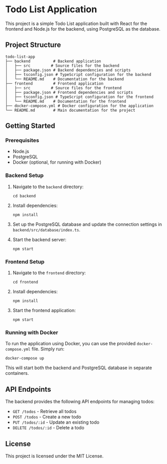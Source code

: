 # Todo List Application

This project is a simple Todo List application built with React for the frontend and Node.js for the backend, using PostgreSQL as the database.

## Project Structure

```
todo-list-app
├── backend          # Backend application
│   ├── src         # Source files for the backend
│   ├── package.json # Backend dependencies and scripts
│   ├── tsconfig.json # TypeScript configuration for the backend
│   └── README.md    # Documentation for the backend
├── frontend         # Frontend application
│   ├── src         # Source files for the frontend
│   ├── package.json # Frontend dependencies and scripts
│   ├── tsconfig.json # TypeScript configuration for the frontend
│   └── README.md    # Documentation for the frontend
├── docker-compose.yml # Docker configuration for the application
└── README.md        # Main documentation for the project
```

## Getting Started

### Prerequisites

- Node.js
- PostgreSQL
- Docker (optional, for running with Docker)

### Backend Setup

1. Navigate to the `backend` directory:
   ```
   cd backend
   ```

2. Install dependencies:
   ```
   npm install
   ```

3. Set up the PostgreSQL database and update the connection settings in `backend/src/database/index.ts`.

4. Start the backend server:
   ```
   npm start
   ```

### Frontend Setup

1. Navigate to the `frontend` directory:
   ```
   cd frontend
   ```

2. Install dependencies:
   ```
   npm install
   ```

3. Start the frontend application:
   ```
   npm start
   ```

### Running with Docker

To run the application using Docker, you can use the provided `docker-compose.yml` file. Simply run:

```
docker-compose up
```

This will start both the backend and PostgreSQL database in separate containers.

## API Endpoints

The backend provides the following API endpoints for managing todos:

- `GET /todos` - Retrieve all todos
- `POST /todos` - Create a new todo
- `PUT /todos/:id` - Update an existing todo
- `DELETE /todos/:id` - Delete a todo

## License

This project is licensed under the MIT License.